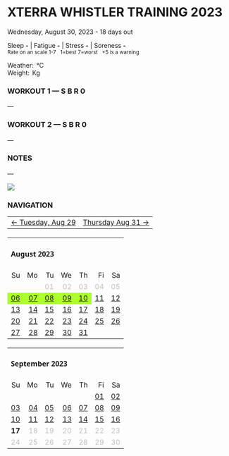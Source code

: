 # XTERRA WHISTLER TRAINING 2023
Wednesday, August 30, 2023 - 18 days out

Sleep **-** | Fatigue **-** | Stress **-** | Soreness **-**  
<sup>Rate on an scale 1-7 &nbsp; 1=best 7=worst &nbsp; +5 is a warning</sup>

Weather: &#8239;°C  
Weight: &#8239;Kg

### WORKOUT 1 &mdash; S B R 0
&mdash;

### WORKOUT 2 &mdash; S B R 0
&mdash;

### NOTES
&mdash;

![](/assets/jpg/II-9x550.jpeg)
### NAVIGATION
<table><tbody><tr><td><a href="xterra2023-19daysout">&larr; Tuesday, Aug 29</a></td><td style="text-align:right;"><a href="xterra2023-17daysout">Thursday Aug 31 &rarr;</a></td></tr></tbody></table>
<table style="margin:20px 0 20px 0;"><tbody><tr><td style="text-align:left;font-family:agencyvc,sans;" colspan="7"><h4>August 2023</h4></td></tr><tr><td style="text-align:right;">Su</td><td style="text-align:right;">Mo</td><td style="text-align:right;">Tu</td><td style="text-align:right;">We</td><td style="text-align:right;">Th</td><td style="text-align:right;">Fi</td><td style="text-align:right;">Sa</td></tr><tr style=""><td style="text-align:right;" colspan="2"></td><td style="text-align:right;color:silver;">01</td><td style="text-align:right;color:silver;">02</td><td style="text-align:right;color:silver;">03</td><td style="text-align:right;color:silver;">04</td><td style="text-align:right;color:silver;">05</td></tr><tr style=""><td style="text-align:right;background-color:greenyellow;"><a href="xterra2023-42daysout">06</a></td><td style="text-align:right;background-color:greenyellow;"><a href="xterra2023-41daysout">07</a></td><td style="text-align:right;background-color:greenyellow;"><a href="xterra2023-40daysout">08</a></td><td style="text-align:right;background-color:greenyellow;"><a href="xterra2023-39daysout">09</a></td><td style="text-align:right;background-color:greenyellow;"><a href="xterra2023-38daysout">10</a></td><td style="text-align:right;"><a href="xterra2023-37daysout">11</a></td><td style="text-align:right;"><a href="xterra2023-36daysout">12</a></td></tr><tr style=""><td style="text-align:right;"><a href="xterra2023-35daysout">13</a></td><td style="text-align:right;"><a href="xterra2023-34daysout">14</a></td><td style="text-align:right;"><a href="xterra2023-33daysout">15</a></td><td style="text-align:right;"><a href="xterra2023-32daysout">16</a></td><td style="text-align:right;"><a href="xterra2023-31daysout">17</a></td><td style="text-align:right;"><a href="xterra2023-30daysout">18</a></td><td style="text-align:right;"><a href="xterra2023-29daysout">19</a></td></tr><tr style=""><td style="text-align:right;"><a href="xterra2023-28daysout">20</a></td><td style="text-align:right;"><a href="xterra2023-27daysout">21</a></td><td style="text-align:right;"><a href="xterra2023-26daysout">22</a></td><td style="text-align:right;"><a href="xterra2023-25daysout">23</a></td><td style="text-align:right;"><a href="xterra2023-24daysout">24</a></td><td style="text-align:right;"><a href="xterra2023-23daysout">25</a></td><td style="text-align:right;"><a href="xterra2023-22daysout">26</a></td></tr><tr style=""><td style="text-align:right;"><a href="xterra2023-21daysout">27</a></td><td style="text-align:right;"><a href="xterra2023-20daysout">28</a></td><td style="text-align:right;"><a href="xterra2023-19daysout">29</a></td><td style="text-align:right;"><a href="xterra2023-18daysout">30</a></td><td style="text-align:right;"><a href="xterra2023-17daysout">31</a></td><td style="text-align:right;"></td><td style="text-align:right;"></td></tr></tbody></table>
<table style="margin:20px 0 20px 0;"><tbody><tr><td style="text-align:left;font-family:agencyvc,sans;" colspan="7"><h4>September 2023</h4></td></tr><tr><td style="text-align:right;">Su</td><td style="text-align:right;">Mo</td><td style="text-align:right;">Tu</td><td style="text-align:right;">We</td><td style="text-align:right;">Th</td><td style="text-align:right;">Fi</td><td style="text-align:right;">Sa</td></tr><tr style=""><td style="text-align:right;" colspan="5"></td><td style="text-align:right;"><a href="xterra2023-16daysout">01</a></td><td style="text-align:right;"><a href="xterra2023-15daysout">02</a></td></tr><tr style=""><td style="text-align:right;"><a href="xterra2023-14daysout">03</a></td><td style="text-align:right;"><a href="xterra2023-13daysout">04</a></td><td style="text-align:right;"><a href="xterra2023-12daysout">05</a></td><td style="text-align:right;"><a href="xterra2023-11daysout">06</a></td><td style="text-align:right;"><a href="xterra2023-10daysout">07</a></td><td style="text-align:right;"><a href="xterra2023-9daysout">08</a></td><td style="text-align:right;"><a href="xterra2023-8daysout">09</a></td></tr><tr style=""><td style="text-align:right;"><a href="xterra2023-7daysout">10</a></td><td style="text-align:right;"><a href="xterra2023-6daysout">11</a></td><td style="text-align:right;"><a href="xterra2023-5daysout">12</a></td><td style="text-align:right;"><a href="xterra2023-4daysout">13</a></td><td style="text-align:right;"><a href="xterra2023-3daysout">14</a></td><td style="text-align:right;"><a href="xterra2023-2daysout">15</a></td><td style="text-align:right;"><a href="xterra2023-1dayout">16</a></td></tr><tr style=""><td style="text-align:right;font-weight:bold;">17</td><td style="text-align:right;color:silver;">18</td><td style="text-align:right;color:silver;">19</td><td style="text-align:right;color:silver;">20</td><td style="text-align:right;color:silver;">21</td><td style="text-align:right;color:silver;">22</td><td style="text-align:right;color:silver;">23</td></tr><tr style=""><td style="text-align:right;color:silver;">24</td><td style="text-align:right;color:silver;">25</td><td style="text-align:right;color:silver;">26</td><td style="text-align:right;color:silver;">27</td><td style="text-align:right;color:silver;">28</td><td style="text-align:right;color:silver;">29</td><td style="text-align:right;color:silver;">30</td></tr></tbody></table>